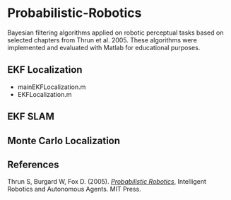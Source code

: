 # Probabilistic-Robotics
Bayesian filtering algorithms applied on robotic perceptual tasks based on selected chapters from Thrun et al. 2005.
These algorithms were implemented and evaluated with Matlab for educational purposes.  

## EKF Localization
- mainEKFLocalization.m
- EKFLocalization.m


## EKF SLAM

## Monte Carlo Localization

## References
Thrun S, Burgard W, Fox D. (2005). [*Probabilistic Robotics*](http://www.probabilistic-robotics.org/), Intelligent Robotics and Autonomous Agents. MIT Press.
